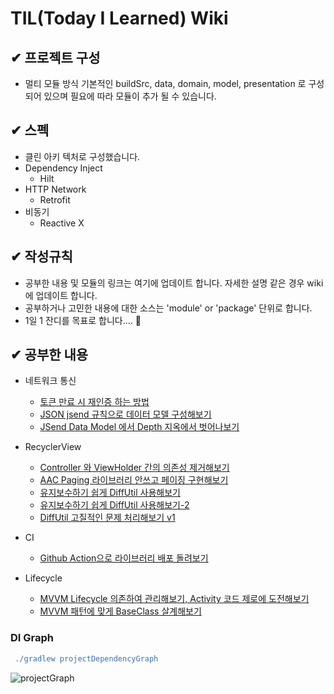 # TIL(Today I Learned) Wiki

## ✔ 프로젝트 구성
- 멀티 모듈 방식 기본적인 buildSrc, data, domain, model, presentation 로 구성되어 있으며
필요에 따라 모듈이 추가 될 수 있습니다.

## ✔ 스펙
- 클린 아키 텍처로 구성했습니다.
- Dependency Inject
    - Hilt
- HTTP Network
    - Retrofit
- 비동기
    - Reactive X

## ✔ 작성규칙
- 공부한 내용 및 모듈의 링크는 여기에 업데이트 합니다. 자세한 설명 같은 경우 wiki에 업데이트 합니다.
- 공부하거나 고민한 내용에 대한 소스는 'module' or 'package' 단위로 합니다.
- 1일 1 잔디를 목표로 합니다.... 🙏

## ✔ 공부한 내용
- 네트워크 통신
    - [토큰 만료 시 재인증 하는 방법](https://github.com/sieunju/TIL/wiki/%ED%86%A0%ED%81%B0-%EB%A7%8C%EB%A3%8C-%EC%8B%9C-%EC%9E%AC%EC%9D%B8%EC%A6%9D-%ED%95%98%EB%8A%94-%EB%B0%A9%EB%B2%95)
    - [JSON jsend 규칙으로 데이터 모델 구성해보기](https://github.com/sieunju/TIL/wiki/JSON-jsend-%EA%B7%9C%EC%B9%99%EC%9C%BC%EB%A1%9C-%EB%8D%B0%EC%9D%B4%ED%84%B0-%EB%AA%A8%EB%8D%B8-%EA%B5%AC%EC%84%B1%ED%95%B4%EB%B3%B4%EA%B8%B0)
    - [JSend Data Model 에서 Depth 지옥에서 벗어나보기](https://github.com/sieunju/TIL/wiki/JSend-Data-Model-%EC%97%90%EC%84%9C-Depth-%EC%A7%80%EC%98%A5%EC%97%90%EC%84%9C-%EB%B2%97%EC%96%B4%EB%82%98%EB%B3%B4%EA%B8%B0)

- RecyclerView
    - [Controller 와 ViewHolder 간의 의존성 제거해보기](https://github.com/sieunju/TIL/wiki/Controller-%EC%99%80-ViewHolder-%EA%B0%84%EC%9D%98-%EC%9D%98%EC%A1%B4%EC%84%B1-%EC%A0%9C%EA%B1%B0-%ED%95%B4%EB%B3%B4%EA%B8%B0)
    - [AAC Paging 라이브러리 안쓰고 페이징 구현해보기](https://github.com/sieunju/TIL/wiki/AAC-Paging-%EB%9D%BC%EC%9D%B4%EB%B8%8C%EB%9F%AC%EB%A6%AC-%EC%95%88%EC%93%B0%EA%B3%A0-MVVM-&-DataBinding-%ED%99%98%EA%B2%BD%EC%97%90%EC%84%9C-%ED%8E%98%EC%9D%B4%EC%A7%95-%EA%B5%AC%ED%98%84%ED%95%B4%EB%B3%B4%EA%B8%B0)
    - [유지보수하기 쉽게 DiffUtil 사용해보기](https://github.com/sieunju/TIL/wiki/%EC%9C%A0%EC%A7%80%EB%B3%B4%EC%88%98%ED%95%98%EA%B8%B0-%EC%89%BD%EA%B2%8C-DiffUtil-%EC%82%AC%EC%9A%A9%ED%95%B4%EB%B3%B4%EA%B8%B0)
    - [유지보수하기 쉽게 DiffUtil 사용해보기-2](https://github.com/sieunju/TIL/wiki/%EC%9C%A0%EC%A7%80%EB%B3%B4%EC%88%98%ED%95%98%EA%B8%B0-%EC%89%BD%EA%B2%8C-DiffUtil-%EC%82%AC%EC%9A%A9%ED%95%B4%EB%B3%B4%EA%B8%B0-2)
    - [DiffUtil 고질적인 문제 처리해보기 v1](https://github.com/sieunju/TIL/wiki/DiffUtil-%EC%A2%80-%EB%8D%94-%EA%B0%9C%EC%84%A0%ED%95%B4%EB%B3%B4%EA%B8%B0-v1)

- CI
    - [Github Action으로 라이브러리 배포 돌려보기](https://github.com/sieunju/TIL/wiki/Github-Action%EC%9C%BC%EB%A1%9C-%EB%9D%BC%EC%9D%B4%EB%B8%8C%EB%9F%AC%EB%A6%AC-%EB%B0%B0%ED%8F%AC-%EB%8F%8C%EB%A0%A4%EB%B3%B4%EA%B8%B0)

- Lifecycle
    - [MVVM Lifecycle 의존하여 관리해보기, Activity 코드 제로에 도전해보기](https://github.com/sieunju/TIL/wiki/ViewModel-%EC%97%90%EC%84%9C-Lifecycle-%EC%9D%98%EC%A1%B4%ED%95%98%EC%97%AC-%EA%B4%80%EB%A6%AC%ED%95%B4%EB%B3%B4%EA%B8%B0,-Activity-%EC%BD%94%EB%93%9C-%EC%A0%9C%EB%A1%9C%EC%97%90-%EB%8F%84%EC%A0%84%ED%95%B4%EB%B3%B4%EA%B8%B0)
    - [MVVM 패턴에 맞게 BaseClass 살계해보기](https://github.com/sieunju/TIL/wiki/MVVM-Lifecycle-%EC%82%AC%EC%9A%A9%ED%95%98%EC%97%AC-BaseClass-%EB%A7%8C%EB%93%A4%EC%96%B4%EB%B3%B4%EA%B8%B0)


### DI Graph
```Groovy
 ./gradlew projectDependencyGraph
```
![projectGraph](https://user-images.githubusercontent.com/33802191/173606336-a4210aa6-a8d7-4318-b1ef-02c91b1f096b.png)

